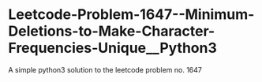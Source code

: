 # Leetcode-Problem-1647--Minimum-Deletions-to-Make-Character-Frequencies-Unique__Python3
A simple python3 solution to the leetcode problem no. 1647

